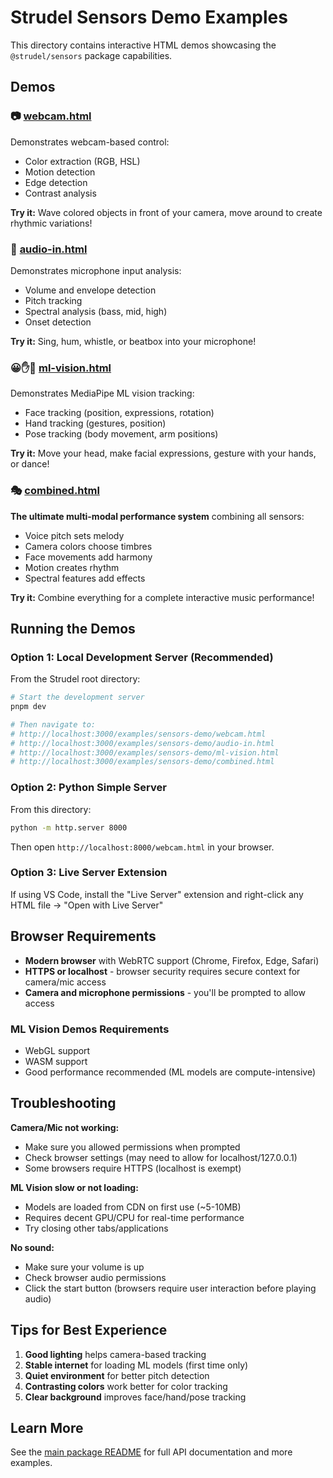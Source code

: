 # Strudel Sensors Demo Examples

This directory contains interactive HTML demos showcasing the `@strudel/sensors` package capabilities.

## Demos

### 📷 [webcam.html](./webcam.html)
Demonstrates webcam-based control:
- Color extraction (RGB, HSL)
- Motion detection
- Edge detection
- Contrast analysis

**Try it:** Wave colored objects in front of your camera, move around to create rhythmic variations!

### 🎤 [audio-in.html](./audio-in.html)
Demonstrates microphone input analysis:
- Volume and envelope detection
- Pitch tracking
- Spectral analysis (bass, mid, high)
- Onset detection

**Try it:** Sing, hum, whistle, or beatbox into your microphone!

### 😀✋🕺 [ml-vision.html](./ml-vision.html)
Demonstrates MediaPipe ML vision tracking:
- Face tracking (position, expressions, rotation)
- Hand tracking (gestures, position)
- Pose tracking (body movement, arm positions)

**Try it:** Move your head, make facial expressions, gesture with your hands, or dance!

### 🎭 [combined.html](./combined.html)
**The ultimate multi-modal performance system** combining all sensors:
- Voice pitch sets melody
- Camera colors choose timbres
- Face movements add harmony
- Motion creates rhythm
- Spectral features add effects

**Try it:** Combine everything for a complete interactive music performance!

## Running the Demos

### Option 1: Local Development Server (Recommended)

From the Strudel root directory:

```bash
# Start the development server
pnpm dev

# Then navigate to:
# http://localhost:3000/examples/sensors-demo/webcam.html
# http://localhost:3000/examples/sensors-demo/audio-in.html
# http://localhost:3000/examples/sensors-demo/ml-vision.html
# http://localhost:3000/examples/sensors-demo/combined.html
```

### Option 2: Python Simple Server

From this directory:

```bash
python -m http.server 8000
```

Then open `http://localhost:8000/webcam.html` in your browser.

### Option 3: Live Server Extension

If using VS Code, install the "Live Server" extension and right-click any HTML file → "Open with Live Server"

## Browser Requirements

- **Modern browser** with WebRTC support (Chrome, Firefox, Edge, Safari)
- **HTTPS or localhost** - browser security requires secure context for camera/mic access
- **Camera and microphone permissions** - you'll be prompted to allow access

### ML Vision Demos Requirements
- WebGL support
- WASM support
- Good performance recommended (ML models are compute-intensive)

## Troubleshooting

**Camera/Mic not working:**
- Make sure you allowed permissions when prompted
- Check browser settings (may need to allow for localhost/127.0.0.1)
- Some browsers require HTTPS (localhost is exempt)

**ML Vision slow or not loading:**
- Models are loaded from CDN on first use (~5-10MB)
- Requires decent GPU/CPU for real-time performance
- Try closing other tabs/applications

**No sound:**
- Make sure your volume is up
- Check browser audio permissions
- Click the start button (browsers require user interaction before playing audio)

## Tips for Best Experience

1. **Good lighting** helps camera-based tracking
2. **Stable internet** for loading ML models (first time only)
3. **Quiet environment** for better pitch detection
4. **Contrasting colors** work better for color tracking
5. **Clear background** improves face/hand/pose tracking

## Learn More

See the [main package README](../../packages/sensors/README.md) for full API documentation and more examples.

